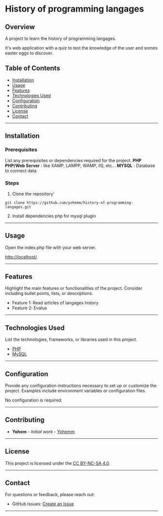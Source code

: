 
# History of programming langages

<!-- ![Project Banner](path/to/banner/image)  -->

## Overview

A project to learn the history of programming langages.

It's web application with a quiz to test the knowledge of the user and somes easter eggs to discover.

## Table of Contents
- [Installation](#installation)
- [Usage](#usage)
- [Features](#features)
- [Technologies Used](#technologies-used)
- [Configuration](#configuration)
- [Contributing](#contributing)
- [License](#license)
- [Contact](#contact)

---

## Installation
### Prerequisites
List any prerequisites or dependencies required for the project.
**PHP**
**PHP/Web Server** : like XAMP, LAMPP, WAMP, IIS, etc...
**MYSQL** : Database to connect data

### Steps


1. Clone the repository'
```git
git clone https://github.com/yohemm/history-of-programming-langages.git
```

2. Install dependencies php for mysql plugin

---

## Usage
Open the index.php file with your web server.

[http://localhost/](http://localhost/)

---

## Features
Highlight the main features or functionalities of the project. Consider including bullet points, lists, or descriptions.
- Feature 1: Read articles of langages history
- Feature 2: Evalua

---

## Technologies Used
List the technologies, frameworks, or libraries used in this project.
- [PHP](https://www.php.net/)
- [MySQL](https://www.mysql.com/fr/)

---

## Configuration
Provide any configuration instructions necessary to set up or customize the project. Examples include environment variables or configuration files.

No configuration is required.


---

## Contributing
* **Yohem** - *Initial work* - [Yohemm](https://github.com/yohemm)

---

## License
This project is licensed under the [CC BY-NC-SA 4.0](https://creativecommons.org/licenses/by-nc-sa/4.0/).

---

## Contact
For questions or feedback, please reach out:
- GitHub Issues: [Create an Issue](https://github.com/yohemm/history-of-programming-langages/issues)

---
